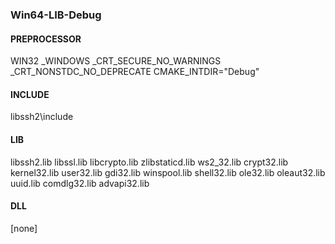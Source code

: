 
### Win64-LIB-Debug

#### PREPROCESSOR

WIN32
_WINDOWS
_CRT_SECURE_NO_WARNINGS
_CRT_NONSTDC_NO_DEPRECATE
CMAKE_INTDIR="Debug"

#### INCLUDE

libssh2\include

#### LIB

libssh2.lib
libssl.lib
libcrypto.lib
zlibstaticd.lib
ws2_32.lib
crypt32.lib
kernel32.lib
user32.lib
gdi32.lib
winspool.lib
shell32.lib
ole32.lib
oleaut32.lib
uuid.lib
comdlg32.lib
advapi32.lib

#### DLL

[none]
